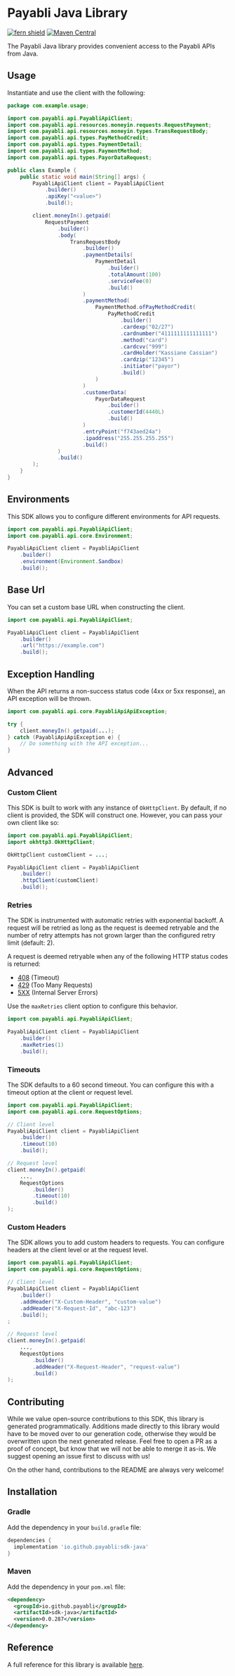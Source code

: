 # Payabli Java Library

[![fern shield](https://img.shields.io/badge/%F0%9F%8C%BF-Built%20with%20Fern-brightgreen)](https://buildwithfern.com?utm_source=github&utm_medium=github&utm_campaign=readme&utm_source=https%3A%2F%2Fgithub.com%2Fpayabli%2Fsdk-java)
[![Maven Central](https://img.shields.io/maven-central/v/io.github.payabli/sdk-java)](https://central.sonatype.com/artifact/io.github.payabli/sdk-java)

The Payabli Java library provides convenient access to the Payabli APIs from Java.

## Usage

Instantiate and use the client with the following:

```java
package com.example.usage;

import com.payabli.api.PayabliApiClient;
import com.payabli.api.resources.moneyin.requests.RequestPayment;
import com.payabli.api.resources.moneyin.types.TransRequestBody;
import com.payabli.api.types.PayMethodCredit;
import com.payabli.api.types.PaymentDetail;
import com.payabli.api.types.PaymentMethod;
import com.payabli.api.types.PayorDataRequest;

public class Example {
    public static void main(String[] args) {
        PayabliApiClient client = PayabliApiClient
            .builder()
            .apiKey("<value>")
            .build();

        client.moneyIn().getpaid(
            RequestPayment
                .builder()
                .body(
                    TransRequestBody
                        .builder()
                        .paymentDetails(
                            PaymentDetail
                                .builder()
                                .totalAmount(100)
                                .serviceFee(0)
                                .build()
                        )
                        .paymentMethod(
                            PaymentMethod.ofPayMethodCredit(
                                PayMethodCredit
                                    .builder()
                                    .cardexp("02/27")
                                    .cardnumber("4111111111111111")
                                    .method("card")
                                    .cardcvv("999")
                                    .cardHolder("Kassiane Cassian")
                                    .cardzip("12345")
                                    .initiator("payor")
                                    .build()
                            )
                        )
                        .customerData(
                            PayorDataRequest
                                .builder()
                                .customerId(4440L)
                                .build()
                        )
                        .entryPoint("f743aed24a")
                        .ipaddress("255.255.255.255")
                        .build()
                )
                .build()
        );
    }
}
```

## Environments

This SDK allows you to configure different environments for API requests.

```java
import com.payabli.api.PayabliApiClient;
import com.payabli.api.core.Environment;

PayabliApiClient client = PayabliApiClient
    .builder()
    .environment(Environment.Sandbox)
    .build();
```

## Base Url

You can set a custom base URL when constructing the client.

```java
import com.payabli.api.PayabliApiClient;

PayabliApiClient client = PayabliApiClient
    .builder()
    .url("https://example.com")
    .build();
```

## Exception Handling

When the API returns a non-success status code (4xx or 5xx response), an API exception will be thrown.

```java
import com.payabli.api.core.PayabliApiApiException;

try {
    client.moneyIn().getpaid(...);
} catch (PayabliApiApiException e) {
    // Do something with the API exception...
}
```

## Advanced

### Custom Client

This SDK is built to work with any instance of `OkHttpClient`. By default, if no client is provided, the SDK will construct one. 
However, you can pass your own client like so:

```java
import com.payabli.api.PayabliApiClient;
import okhttp3.OkHttpClient;

OkHttpClient customClient = ...;

PayabliApiClient client = PayabliApiClient
    .builder()
    .httpClient(customClient)
    .build();
```

### Retries

The SDK is instrumented with automatic retries with exponential backoff. A request will be retried as long
as the request is deemed retryable and the number of retry attempts has not grown larger than the configured
retry limit (default: 2).

A request is deemed retryable when any of the following HTTP status codes is returned:

- [408](https://developer.mozilla.org/en-US/docs/Web/HTTP/Status/408) (Timeout)
- [429](https://developer.mozilla.org/en-US/docs/Web/HTTP/Status/429) (Too Many Requests)
- [5XX](https://developer.mozilla.org/en-US/docs/Web/HTTP/Status/500) (Internal Server Errors)

Use the `maxRetries` client option to configure this behavior.

```java
import com.payabli.api.PayabliApiClient;

PayabliApiClient client = PayabliApiClient
    .builder()
    .maxRetries(1)
    .build();
```

### Timeouts

The SDK defaults to a 60 second timeout. You can configure this with a timeout option at the client or request level.

```java
import com.payabli.api.PayabliApiClient;
import com.payabli.api.core.RequestOptions;

// Client level
PayabliApiClient client = PayabliApiClient
    .builder()
    .timeout(10)
    .build();

// Request level
client.moneyIn().getpaid(
    ...,
    RequestOptions
        .builder()
        .timeout(10)
        .build()
);
```

### Custom Headers

The SDK allows you to add custom headers to requests. You can configure headers at the client level or at the request level.

```java
import com.payabli.api.PayabliApiClient;
import com.payabli.api.core.RequestOptions;

// Client level
PayabliApiClient client = PayabliApiClient
    .builder()
    .addHeader("X-Custom-Header", "custom-value")
    .addHeader("X-Request-Id", "abc-123")
    .build();
;

// Request level
client.moneyIn().getpaid(
    ...,
    RequestOptions
        .builder()
        .addHeader("X-Request-Header", "request-value")
        .build()
);
```

## Contributing

While we value open-source contributions to this SDK, this library is generated programmatically.
Additions made directly to this library would have to be moved over to our generation code,
otherwise they would be overwritten upon the next generated release. Feel free to open a PR as
a proof of concept, but know that we will not be able to merge it as-is. We suggest opening
an issue first to discuss with us!

On the other hand, contributions to the README are always very welcome!
## Installation

### Gradle

Add the dependency in your `build.gradle` file:

```groovy
dependencies {
  implementation 'io.github.payabli:sdk-java'
}
```

### Maven

Add the dependency in your `pom.xml` file:

```xml
<dependency>
  <groupId>io.github.payabli</groupId>
  <artifactId>sdk-java</artifactId>
  <version>0.0.287</version>
</dependency>
```

## Reference

A full reference for this library is available [here](https://github.com/payabli/sdk-java/blob/HEAD/./reference.md).
